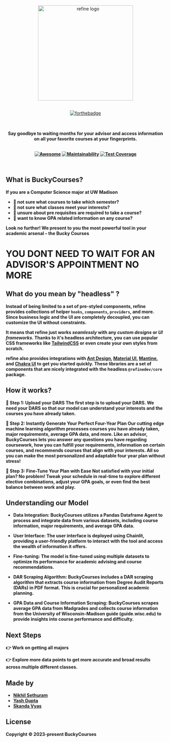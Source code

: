 <br/>

<div align="center" style="margin: 30px;">
<picture  style="display: inline-block;" >
  <source media="(prefers-color-scheme: light)" srcset="https://github.com/yashg4509/CheeseHacks2023/blob/main/output-onlinepngtools.png">
  <img alt="refine logo" width="300px" height="300px" src="https://github.com/yashg4509/CheeseHacks2023/blob/main/output-onlinepngtools.png">
</picture>

<br />
<br />
</a>

[![forthebadge](http://forthebadge.com/images/badges/made-with-python.svg)](http://forthebadge.com)

</div>

<br />

<div align="center"><strong>Say goodbye to waiting months for your advisor and access information on all your favorite courses at your fingerprints.
<br />
<br />

</div>

<div align="center">

[![Awesome](https://github.com/refinedev/awesome-refine/raw/main/images/badge.svg)](https://github.com/refinedev/awesome-refine)
[![Maintainability](https://api.codeclimate.com/v1/badges/99a65a191bdd26f4601c/maintainability)](https://codeclimate.com/github/pankod/refine/maintainability)
[![Test Coverage](https://api.codeclimate.com/v1/badges/99a65a191bdd26f4601c/test_coverage)](https://codeclimate.com/github/pankod/refine/test_coverage)

</div>

<br/>

## What is BuckyCourses?

If you are a Computer Science major at UW Madison
- 🔹 not sure what courses to take which semester?
- 🔹 not sure what classes meet your interests?
- 🔹 unsure about pre requisites are required to take a course?
- 🔹 want to know GPA related information on any course?

Look no further! We present to you the most powerful tool in your academic arsenal – the Bucky Courses
# YOU DONT NEED TO WAIT FOR AN ADVISOR'S APPOINTMENT NO MORE #

## What do you mean by "headless" ?

Instead of being limited to a set of pre-styled components, **refine** provides collections of helper `hooks`, `components`, `providers`, and more. Since business logic and the UI are completely decoupled, you can customize the UI without constraints.

It means that **refine** just works _seamlessly_ with any _custom designs_ or _UI frameworks_. Thanks to it's headless architecture, you can use popular CSS frameworks like [TailwindCSS](https://tailwindcss.com/) or even create your own styles from scratch.

refine also provides integrations with [Ant Design](https://ant.design/), [Material UI](https://mui.com/material-ui/getting-started/overview/), [Mantine](https://mantine.dev/), and [Chakra UI](https://chakra-ui.com/) to get you started quickly. These libraries are a set of components that are nicely integrated with the headless `@refinedev/core` package.

## How it works?

🔹 Step 1: Upload your DARS
The first step is to upload your DARS. We need your DARS so that our model can understand your interests and the courses you have already taken.

🔹 Step 2: Instantly Generate Your Perfect Four-Year Plan
Our cutting edge machine learning algorithm processes courses you have already taken, major requirements, average GPA data, and more. Like an advisor, BuckyCourses lets you answer any questions you have regarding coursework, how you can fulfill your requirements, information on certain courses, and recommends courses that align with your interests. All so you can make the most personalized and adaptable four year plan without stress!

🔹 Step 3: Fine-Tune Your Plan with Ease
Not satisfied with your initial plan? No problem! Tweak your schedule in real-time to explore different elective combinations, adjust your GPA goals, or even find the best balance between work and play.

## Understanding our Model


- **Data Integration**: BuckyCourses utilizes a Pandas Dataframe Agent to process and integrate data from various datasets, including course information, major requirements, and average GPA data.

- **User Interface**: The user interface is deployed using Chainlit, providing a user-friendly platform to interact with the tool and access the wealth of information it offers.

- **Fine-tuning**: The model is fine-tuned using multiple datasets to optimize its performance for academic advising and course recommendations.

- **DAR Scraping Algorithm**: BuckyCourses includes a DAR scraping algorithm that extracts course information from Degree Audit Reports (DARs) in PDF format. This is crucial for personalized academic planning.

- **GPA Data and Course Information Scraping**: BuckyCourses scrapes average GPA data from Madgrades and collects course information from the University of Wisconsin-Madison guide (guide.wisc.edu) to provide insights into course performance and difficulty.



## Next Steps

👉 Work on getting all majors

👉 Explore more data points to get more accurate and broad results across multiple different classes. 

## Made by

- <a href="https://www.linkedin.com/in/nikhilsethuramth/">Nikhil Sethuram</a>
- <a href="https://www.linkedin.com/in/yashsgupta/">Yash Gupta</a>
- <a href="https://www.linkedin.com/in/skanda-vyas/">Skanda Vyas</a>

## License

Copyright © 2023-present BuckyCourses


